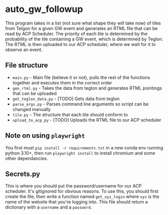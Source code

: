 # auto_gw_followup

This program takes in a list (not sure what shape they will take now) of tiles from Telgon for a given GW event and generates an RTML file that can be read by ACP Scheduler. The priority of each tile is determined by the probability of the tile containing a GW event, which is determined by Teglon. The RTML is then uploaded to our ACP scheduler, where we wait for it to observe an event.

## File structure

- `main.py` - Main file (believe it or not), pulls the rest of the functions together and executes them in the correct order
- `gen_rtml.py` - Takes the data from teglon and generates RTML pointings that can be uploaded
- `get_teglon_data.py` - [TODO] Gets data from teglon
- `parse_args.py` - Parses command line arguments so script can be changed manually
- `tile.py` - The structure that each tile should conform to
- `upload_to_acp_py` - [TODO] Uploads the RTML file to our ACP scheduler

## Note on using `playwright`

You first must `pip install -r requirements.txt` in a new conda env running python 3.10+, then run `playwright install` to install chromium and some other dependancies.

## Secrets.py

This is where you should put the password/username for our ACP scheduler. It's gitignored for obvious reasons.
To use this, you should first create the file, then write a function named `get_xyz_login` where `xyz` is the name of the website that you're logging into. This file should return a dictionary with a `username` and a `password`.
